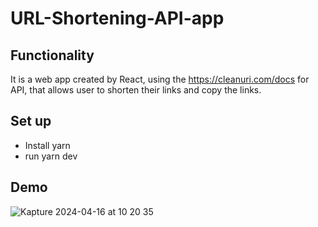 # URL-Shortening-API-app

## Functionality
It is a web app created by React, using the https://cleanuri.com/docs for API, that allows user to shorten their links and copy the links.

## Set up
-   Install yarn
-   run yarn dev

## Demo
![Kapture 2024-04-16 at 10 20 35](https://github.com/MerajSharifi/URL-Shortening-API-app/assets/57524057/c1fe9f5d-9015-47a4-922d-e1fdf5f55a6c)
